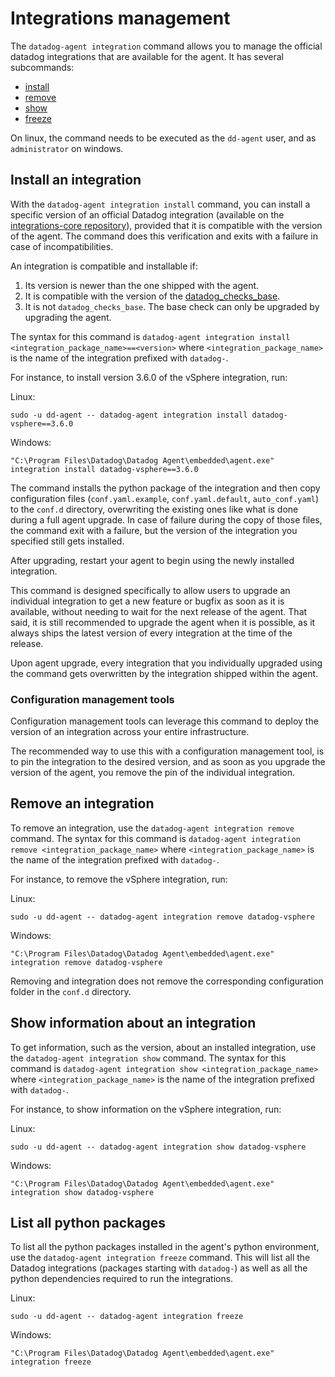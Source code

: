 # Integrations management

The `datadog-agent integration` command allows you to manage the official datadog integrations that are available for the agent. It has several subcommands:
 - [install](#install-an-integration)
 - [remove](#remove-an-integration)
 - [show](#show-information-about-an-integration)
 - [freeze](#list-all-python-packages)

On linux, the command needs to be executed as the `dd-agent` user, and as `administrator` on windows.

## Install an integration

With the `datadog-agent integration install` command, you can install a specific version of an official Datadog integration (available on the [integrations-core repository][1]), provided that it is compatible with the version of the agent. The command does this verification and exits with a failure in case of incompatibilities.

An integration is compatible and installable if:
 1. Its version is newer than the one shipped with the agent.
 1. It is compatible with the version of the [datadog_checks_base][2].
 1. It is not `datadog_checks_base`. The base check can only be upgraded by upgrading the agent.

The syntax for this command is `datadog-agent integration install <integration_package_name>==<version>` where `<integration_package_name>` is the name of the integration prefixed with `datadog-`.

For instance, to install version 3.6.0 of the vSphere integration, run:

Linux:
```
sudo -u dd-agent -- datadog-agent integration install datadog-vsphere==3.6.0
```
Windows:
```
"C:\Program Files\Datadog\Datadog Agent\embedded\agent.exe" integration install datadog-vsphere==3.6.0
```

The command installs the python package of the integration and then copy configuration files (`conf.yaml.example`, `conf.yaml.default`, `auto_conf.yaml`) to the `conf.d` directory, overwriting the existing ones like what is done during a full agent upgrade.
In case of failure during the copy of those files, the command exit with a failure, but the version of the integration you specified still gets installed.

After upgrading, restart your agent to begin using the newly installed integration.

This command is designed specifically to allow users to upgrade an individual integration to get a new feature or bugfix as soon as it is available, without needing to wait for the next release of the agent.
That said, it is still recommended to upgrade the agent when it is possible, as it always ships the latest version of every integration at the time of the release.

Upon agent upgrade, every integration that you individually upgraded using the command gets overwritten by the integration shipped within the agent.

### Configuration management tools

Configuration management tools can leverage this command to deploy the version of an integration across your entire infrastructure.

The recommended way to use this with a configuration management tool, is to pin the integration to the desired version, and as soon as you upgrade the version of the agent, you remove the pin of the individual integration.


## Remove an integration

To remove an integration, use the `datadog-agent integration remove` command.
The syntax for this command is `datadog-agent integration remove <integration_package_name>` where `<integration_package_name>` is the name of the integration prefixed with `datadog-`.

For instance, to remove the vSphere integration, run:

Linux:
```
sudo -u dd-agent -- datadog-agent integration remove datadog-vsphere
```
Windows:
```
"C:\Program Files\Datadog\Datadog Agent\embedded\agent.exe" integration remove datadog-vsphere
```

Removing and integration does not remove the corresponding configuration folder in the `conf.d` directory.

## Show information about an integration

To get information, such as the version, about an installed integration, use the `datadog-agent integration show` command.
The syntax for this command is `datadog-agent integration show <integration_package_name>` where `<integration_package_name>` is the name of the integration prefixed with `datadog-`.

For instance, to show information on the vSphere integration, run:

Linux:
```
sudo -u dd-agent -- datadog-agent integration show datadog-vsphere
```
Windows:
```
"C:\Program Files\Datadog\Datadog Agent\embedded\agent.exe" integration show datadog-vsphere
```

## List all python packages

To list all the python packages installed in the agent's python environment, use the `datadog-agent integration freeze` command.
This will list all the Datadog integrations (packages starting with `datadog-`) as well as all the python dependencies required to run the integrations.

Linux:
```
sudo -u dd-agent -- datadog-agent integration freeze
```
Windows:
```
"C:\Program Files\Datadog\Datadog Agent\embedded\agent.exe" integration freeze
```



[1]: https://github.com/DataDog/integrations-core
[2]: https://github.com/DataDog/integrations-core/tree/master/datadog_checks_base
